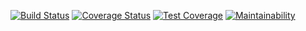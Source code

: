 [![Build Status](https://travis-ci.org/KvNGCzA/panelfinancial-backend.svg?branch=develop)](https://travis-ci.org/KvNGCzA/panelfinancial-backend) [![Coverage Status](https://coveralls.io/repos/github/KvNGCzA/panelfinancial-backend/badge.svg?branch=develop)](https://coveralls.io/github/KvNGCzA/panelfinancial-backend?branch=develop) [![Test Coverage](https://api.codeclimate.com/v1/badges/0ec8e729537c9f9e3ed6/test_coverage)](https://codeclimate.com/github/KvNGCzA/panelfinancial-backend/test_coverage) [![Maintainability](https://api.codeclimate.com/v1/badges/0ec8e729537c9f9e3ed6/maintainability)](https://codeclimate.com/github/KvNGCzA/panelfinancial-backend/maintainability)
